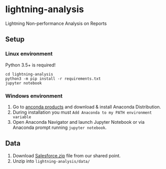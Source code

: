 # lightning-analysis
Lightning  Non-performance Analysis on Reports

## Setup

### Linux environment

Python 3.5+ is required!

``` 
cd lightning-analysis
python3 -m pip install -r requirements.txt
jupyter notebook
```

### Windows environment

1. Go to [anconda products](https://www.anaconda.com/products/distribution) and download & install Anaconda Distribution.
2. During installation you must `Add Anaconda to my PATH environment variable`
4. Open Anaconda Navigator and launch Jupyter Notebook or via Anaconda prompt running `jupyter notebook`.


## Data

1. Download [Salesforce.zip](https://drive.google.com/drive/folders/1Ru1JEGT_cD0UiBXG7fNfHYnaa-ooJTES?usp=sharing) file from our shared point.
2. Unzip into `lightning-analysis/data/`


